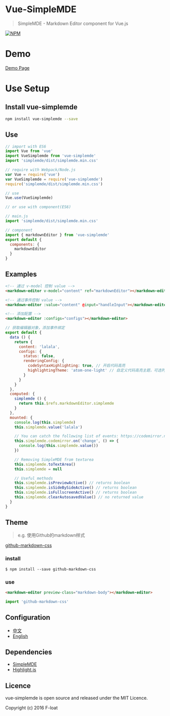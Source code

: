 # Vue-SimpleMDE
> SimpleMDE - Markdown Editor component for Vue.js

[![NPM](https://nodei.co/npm/vue-simplemde.png?downloads=true&downloadRank=true&stars=true)](https://nodei.co/npm/vue-simplemde/)

# Demo
[Demo Page](https://F-loat.github.io/vue-simplemde/)

# Use Setup

## Install vue-simplemde

``` bash
npm install vue-simplemde --save
```

## Use

``` javascript
// import with ES6
import Vue from 'vue'
import VueSimplemde from 'vue-simplemde'
import 'simplemde/dist/simplemde.min.css'

// require with Webpack/Node.js
var Vue = require('vue')
var VueSimplemde = require('vue-simplemde')
require('simplemde/dist/simplemde.min.css')

// use
Vue.use(VueSimplemde)
```

``` javascript
// or use with component(ES6)

// main.js
import 'simplemde/dist/simplemde.min.css'

// component
import { markdownEditor } from 'vue-simplemde'
export default {
  components: {
    markdownEditor
  }
}
```

## Examples

``` html
<!-- 通过 v-model 控制 value -->
<markdown-editor v-model="content" ref="markdownEditor"></markdown-editor>

<!-- 通过事件控制 value -->
<markdown-editor :value="content" @input="handleInput"></markdown-editor>

<!-- 添加配置 -->
<markdown-editor :configs="configs"></markdown-editor>
```

``` javascript
// 获取编辑器对象，添加事件绑定
export default {
  data () {
    return {
      content: 'lalala',
      configs: {
        status: false,
        renderingConfig: {
          codeSyntaxHighlighting: true, // 开启代码高亮
          highlightingTheme: 'atom-one-light' // 自定义代码高亮主题，可选列表(https://github.com/isagalaev/highlight.js/tree/master/src/styles)
        }
      }
    }
  },
  computed: {
    simplemde () {
      return this.$refs.markdownEditor.simplemde
    }
  },
  mounted: {
    console.log(this.simplemde)
    this.simplemde.value('lalala')

    // You can catch the following list of events: https://codemirror.net/doc/manual.html#events
    this.simplemde.codemirror.on('change', () => {
      console.log(this.simplemde.value())
    })

    // Removing SimpleMDE from textarea
    this.simplemde.toTextArea()
    this.simplemde = null

    // Useful methods
    this.simplemde.isPreviewActive() // returns boolean
    this.simplemde.isSideBySideActive() // returns boolean
    this.simplemde.isFullscreenActive() // returns boolean
    this.simplemde.clearAutosavedValue() // no returned value
  }
}
```

## Theme
> e.g. 使用Github的markdown样式

[github-markdown-css](https://github.com/sindresorhus/github-markdown-css)

### install
```
$ npm install --save github-markdown-css
```

### use
``` html
<markdown-editor preview-class="markdown-body"></markdown-editor>
```

``` javascript
import 'github-markdown-css'
```

## Configuration

* [中文](doc/configuration_zh.md)
* [English](doc/configuration_en.md)

## Dependencies

* [SimpleMDE](https://github.com/NextStepWebs/simplemde-markdown-editor)
* [Highlight.js](https://github.com/isagalaev/highlight.js)

## Licence

vue-simplemde is open source and released under the MIT Licence.

Copyright (c) 2016 F-loat
